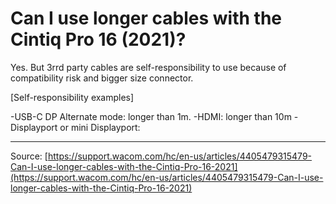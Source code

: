 # Can I use longer cables with the Cintiq Pro 16 (2021)?

Yes. But 3rrd party cables are self-responsibility to use because of compatibility risk and bigger size connector.


[Self-responsibility examples]


-USB-C DP Alternate mode: longer than 1m.
-HDMI: longer than 10m
-Displayport or mini Displayport:

---
Source: [https://support.wacom.com/hc/en-us/articles/4405479315479-Can-I-use-longer-cables-with-the-Cintiq-Pro-16-2021](https://support.wacom.com/hc/en-us/articles/4405479315479-Can-I-use-longer-cables-with-the-Cintiq-Pro-16-2021)
